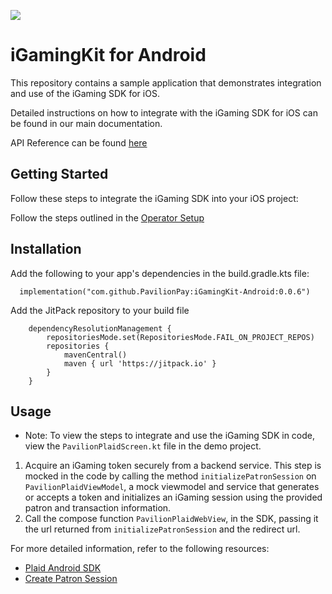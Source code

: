 [![](https://jitpack.io/v/PavilionPay/iGamingKit-Android.svg)](https://jitpack.io/#PavilionPay/iGamingKit-Android)

# iGamingKit for Android

This repository contains a sample application that demonstrates integration and use of the iGaming SDK for iOS.

Detailed instructions on how to integrate with the iGaming SDK for iOS can be found in our main documentation.

API Reference can be found [here](https://pavilionpay.github.io/iGamingKit-Android/)

## Getting Started

Follow these steps to integrate the iGaming SDK into your iOS project:

Follow the steps outlined in the [Operator Setup](https://ausenapccde03.azureedge.net/operator-onboarding/operator-setup)


## Installation

Add the following to your app's dependencies in the build.gradle.kts file:

```
  implementation("com.github.PavilionPay:iGamingKit-Android:0.0.6")
```
Add the JitPack repository to your build file
```
	dependencyResolutionManagement {
		repositoriesMode.set(RepositoriesMode.FAIL_ON_PROJECT_REPOS)
		repositories {
			mavenCentral()
			maven { url 'https://jitpack.io' }
		}
	}
```

## Usage

- Note: To view the steps to integrate and use the iGaming SDK in code, view the `PavilionPlaidScreen.kt` file in the demo project.


1. Acquire an iGaming token securely from a backend service. This step is mocked in the code by calling the method `initializePatronSession` on `PavilionPlaidViewModel`, a mock viewmodel and service that generates or accepts a token and initializes an iGaming session using the provided patron and transaction information.
2. Call the compose function `PavilionPlaidWebView`, in the SDK, passing it the url returned from `initializePatronSession` and the redirect url.

For more detailed information, refer to the following resources:

- [Plaid Android SDK](https://plaid.com/docs/link/android/)
- [Create Patron Session](https://ausenapccde03.azureedge.net/APIS/SDK/create-patron-session)
